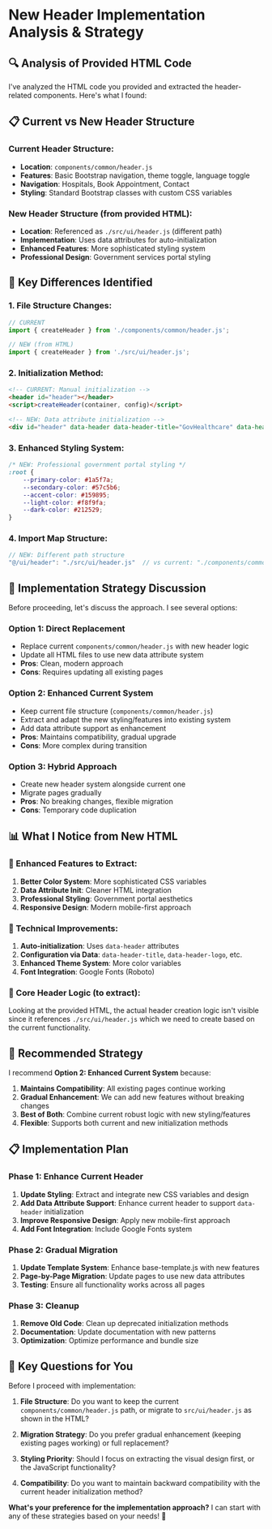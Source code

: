 # New Header Implementation Analysis & Strategy

## 🔍 **Analysis of Provided HTML Code**

I've analyzed the HTML code you provided and extracted the header-related components. Here's what I found:

## 📋 **Current vs New Header Structure**

### **Current Header Structure:**
- **Location**: `components/common/header.js`
- **Features**: Basic Bootstrap navigation, theme toggle, language toggle
- **Navigation**: Hospitals, Book Appointment, Contact
- **Styling**: Standard Bootstrap classes with custom CSS variables

### **New Header Structure (from provided HTML):**
- **Location**: Referenced as `./src/ui/header.js` (different path)
- **Implementation**: Uses data attributes for auto-initialization
- **Enhanced Features**: More sophisticated styling system
- **Professional Design**: Government services portal styling

## 🎯 **Key Differences Identified**

### **1. File Structure Changes**:
```javascript
// CURRENT
import { createHeader } from './components/common/header.js';

// NEW (from HTML)
import { createHeader } from './src/ui/header.js';
```

### **2. Initialization Method**:
```html
<!-- CURRENT: Manual initialization -->
<header id="header"></header>
<script>createHeader(container, config)</script>

<!-- NEW: Data attribute initialization -->
<div id="header" data-header data-header-title="GovHealthcare" data-header-logo="hospital" data-header-fixed="true"></div>
```

### **3. Enhanced Styling System**:
```css
/* NEW: Professional government portal styling */
:root {
    --primary-color: #1a5f7a;
    --secondary-color: #57c5b6;
    --accent-color: #159895;
    --light-color: #f8f9fa;
    --dark-color: #212529;
}
```

### **4. Import Map Structure**:
```javascript
// NEW: Different path structure
"@/ui/header": "./src/ui/header.js"  // vs current: "./components/common/header.js"
```

## 🤔 **Implementation Strategy Discussion**

Before proceeding, let's discuss the approach. I see several options:

### **Option 1: Direct Replacement** 
- Replace current `components/common/header.js` with new header logic
- Update all HTML files to use new data attribute system
- **Pros**: Clean, modern approach
- **Cons**: Requires updating all existing pages

### **Option 2: Enhanced Current System**
- Keep current file structure (`components/common/header.js`)
- Extract and adapt the new styling/features into existing system
- Add data attribute support as enhancement
- **Pros**: Maintains compatibility, gradual upgrade
- **Cons**: More complex during transition

### **Option 3: Hybrid Approach**
- Create new header system alongside current one
- Migrate pages gradually
- **Pros**: No breaking changes, flexible migration
- **Cons**: Temporary code duplication

## 📊 **What I Notice from New HTML**

### **🎨 Enhanced Features to Extract:**
1. **Better Color System**: More sophisticated CSS variables
2. **Data Attribute Init**: Cleaner HTML integration
3. **Professional Styling**: Government portal aesthetics
4. **Responsive Design**: Modern mobile-first approach

### **🔧 Technical Improvements:**
1. **Auto-initialization**: Uses `data-header` attributes
2. **Configuration via Data**: `data-header-title`, `data-header-logo`, etc.
3. **Enhanced Theme System**: More color variables
4. **Font Integration**: Google Fonts (Roboto)

### **🎯 Core Header Logic (to extract):**
Looking at the provided HTML, the actual header creation logic isn't visible since it references `./src/ui/header.js` which we need to create based on the current functionality.

## 🚀 **Recommended Strategy**

I recommend **Option 2: Enhanced Current System** because:

1. **Maintains Compatibility**: All existing pages continue working
2. **Gradual Enhancement**: We can add new features without breaking changes
3. **Best of Both**: Combine current robust logic with new styling/features
4. **Flexible**: Supports both current and new initialization methods

## 📋 **Implementation Plan**

### **Phase 1: Enhance Current Header**
1. **Update Styling**: Extract and integrate new CSS variables and design
2. **Add Data Attribute Support**: Enhance current header to support `data-header` initialization
3. **Improve Responsive Design**: Apply new mobile-first approach
4. **Add Font Integration**: Include Google Fonts system

### **Phase 2: Gradual Migration**  
1. **Update Template System**: Enhance base-template.js with new features
2. **Page-by-Page Migration**: Update pages to use new data attributes
3. **Testing**: Ensure all functionality works across all pages

### **Phase 3: Cleanup**
1. **Remove Old Code**: Clean up deprecated initialization methods
2. **Documentation**: Update documentation with new patterns
3. **Optimization**: Optimize performance and bundle size

## 🎯 **Key Questions for You**

Before I proceed with implementation:

1. **File Structure**: Do you want to keep the current `components/common/header.js` path, or migrate to `src/ui/header.js` as shown in the HTML?

2. **Migration Strategy**: Do you prefer gradual enhancement (keeping existing pages working) or full replacement?

3. **Styling Priority**: Should I focus on extracting the visual design first, or the JavaScript functionality?

4. **Compatibility**: Do you want to maintain backward compatibility with the current header initialization method?

**What's your preference for the implementation approach?** I can start with any of these strategies based on your needs! 🌟